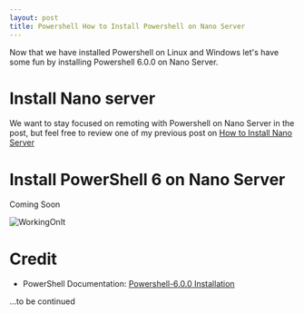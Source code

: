 ```yaml
---
layout: post
title: Powershell How to Install Powershell on Nano Server
---
```


Now that we have installed Powershell on Linux and Windows let's have some fun by installing Powershell 6.0.0 on Nano Server.

# Install Nano server

We want to stay focused on remoting with Powershell on Nano Server in the post, but feel free to review one of my previous post on [How to Install Nano Server](https://dejulia489.github.io/2017-05-06-InstallNanoServer/)

# Install PowerShell 6 on Nano Server

Coming Soon

![WorkingOnIt](https://dejulia489.github.io/img/WorkingOnIt.gif)

# Credit

* PowerShell Documentation: [Powershell-6.0.0 Installation](https://github.com/PowerShell/PowerShell/blob/master/docs/installation/windows.md#msi)

...to be continued
